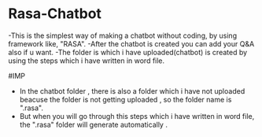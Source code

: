 # Rasa-Chatbot

-This is the simplest way of making a chatbot without coding, by using framework like, "RASA".
-After the chatbot is created you can add your Q&A also if u want.
-The folder is which i have uploaded(chatbot) is created by using the steps which i have written in word file.

#IMP
- In the chatbot folder , there is also a folder which i have not uploaded beacuse the folder is not getting uploaded , so the folder name is ".rasa".
- But when you will go through this steps which i have written in word file, the ".rasa" folder will generate automatically .
  
